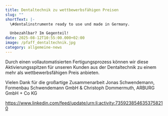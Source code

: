 ```yaml
---
title: Dentaltechnik zu wettbewerbsfähigen Preisen
slug: ""
shortText: |-
  \#dentalinstrumente ready to use und made in Germany.

  Unbezahlbar? Im Gegenteil!
date: 2025-08-12T10:55:00.000+02:00
image: /pfaff_dentaltechnik.jpg
category: allgemeine-news
---
```


Durch einen vollautomatisierten Fertigungsprozess können wir diese Aktivierungsspitzen für unseren Kunden aus der Dentaltechnik zu einem mehr als wettbewerbsfähigen Preis anbieten.

Vielen Dank für die großartige Zusammenarbeit Jonas Schwendemann, Formenbau Schwendemann GmbH & Christoph Dommermuth, ARBURG GmbH + Co KG

https://www.linkedin.com/feed/update/urn:li:activity:7359238546353758210

